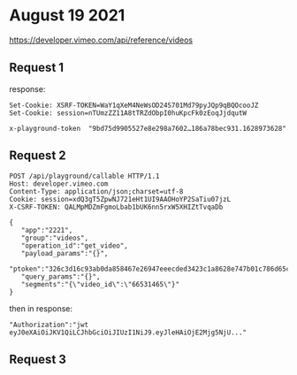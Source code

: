 # August 19 2021

https://developer.vimeo.com/api/reference/videos

## Request 1

response:

~~~
Set-Cookie: XSRF-TOKEN=WaY1qXeM4NeWsOD24S701Md79pyJQp9qBQOcooJZ
Set-Cookie: session=nTUmzZZ11A8tTRZdObpI0huKpcFk0zEoqJjdqutW

x-playground-token	"9bd75d9905527e8e298a7602…186a78bec931.1628973628"
~~~

## Request 2

~~~
POST /api/playground/callable HTTP/1.1
Host: developer.vimeo.com
Content-Type: application/json;charset=utf-8
Cookie: session=xdQ3gT5ZpwNJ721eHt1UI9AAOHoYP2SaTiu07jzL
X-CSRF-TOKEN: QALMpMDZmFgmoLbab1bUK6nn5rxW5XHIZtTvqaDb

{
   "app":"2221",
   "group":"videos",
   "operation_id":"get_video",
   "payload_params":"{}",
   "ptoken":"326c3d16c93ab0da858467e26947eeecded3423c1a8628e747b01c786d65c388.1628971412",
   "query_params":"{}",
   "segments":"{\"video_id\":\"66531465\"}"
}
~~~

then in response:

~~~
"Authorization":"jwt eyJ0eXAiOiJKV1QiLCJhbGciOiJIUzI1NiJ9.eyJleHAiOjE2Mjg5NjU..."
~~~

## Request 3
